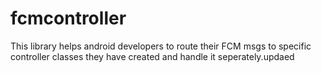 # fcmcontroller
This library helps android developers to route their FCM msgs to specific controller classes they have created and handle it seperately.updaed
